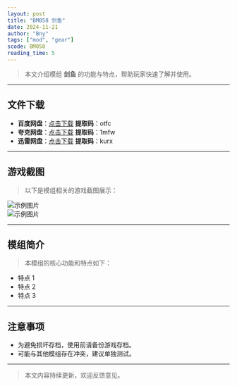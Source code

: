 ```yaml
---
layout: post
title: "BM058 剑鱼"
date: 2024-11-21
author: "Bny"
tags: ["mod", "gear"]
scode: BM058
reading_time: 5
---
```


> 本文介绍模组 **剑鱼** 的功能与特点，帮助玩家快速了解并使用。

---





## 文件下载
- **百度网盘**：[点击下载](https://pan.baidu.com/s/13rb1whHQUImx-AL1ULOW1Q?pwd=otfc)  **提取码**：otfc  
- **夸克网盘**：[点击下载](https://pan.quark.cn/s/abdc73f9000f?pwd=1mfw)  **提取码**：1mfw  
- **迅雷网盘**：[点击下载](https://pan.xunlei.com/s/VOCCbb7LvU1rirZMkQoIIXJyA1?pwd=kurx)  **提取码**：kurx  

---

## 游戏截图
> 以下是模组相关的游戏截图展示：

![示例图片](https://example.com/screenshot1.jpg)  
![示例图片](https://example.com/screenshot2.jpg)

---

## 模组简介
> 本模组的核心功能和特点如下：
- 特点 1
- 特点 2
- 特点 3

---

## 注意事项
- 为避免损坏存档，使用前请备份游戏存档。
- 可能与其他模组存在冲突，建议单独测试。

---

> 本文内容持续更新，欢迎反馈意见。
